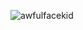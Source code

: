 ![awfulfacekid](https://spotify-github-profile.kittinanx.com/api/view?uid=31jijk5tdsgpkihwhzhw7q2uhi6m&cover_image=true&theme=default&show_offline=false&background_color=121212&interchange=false&bar_color_cover=true)
